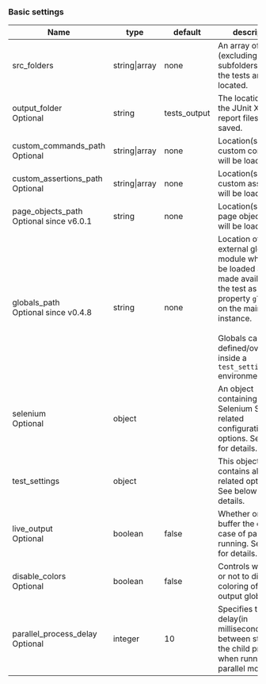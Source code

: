 ### Basic settings

<table class="table table-bordered table-striped">
  <thead>
   <tr>
     <th style="width: 100px;">Name</th>
     <th style="width: 100px;">type</th>
     <th style="width: 50px;">default</th>
     <th>description</th>
   </tr>
  </thead>
  <tbody>
   <tr>
     <td>src_folders</td>
     <td>string|array</td>
     <td>none</td>
     <td>An array of folders (excluding subfolders) where the tests are located.</td>
   </tr>
   <tr>
     <td>output_folder <br><span class="optional">Optional</span></td>
     <td>string</td>
     <td>tests_output</td>
     <td>The location where the JUnit XML report files will be saved.</td>
   </tr>
   <tr>
     <td>custom_commands_path <span class="optional">Optional</span></td>
     <td>string|array</td>
     <td>none</td>
     <td>Location(s) where custom commands will be loaded from.</td>
   </tr>
   <tr>
     <td>custom_assertions_path <span class="optional">Optional</span></td>
     <td>string|array</td>
     <td>none</td>
     <td>Location(s) where custom assertions will be loaded from.</td>
   </tr>
   <tr>
    <td>page_objects_path <br><span class="optional">Optional</span> <span class="optional">since v6.0.1</span></td>
    <td>string</td>
    <td>none</td>
    <td>Location(s) where page object files will be loaded from.</td>
  </tr>
   <tr>
     <td>globals_path <br><span class="optional">Optional</span> <span class="optional">since v0.4.8</span></td>
     <td>string</td>
     <td>none</td>
     <td>Location of an external globals module which will be loaded and made available to the test as a property <code>globals</code> on the main client instance. <br><br>Globals can also be defined/overwritten inside a <code>test_settings</code> environment.</td>
   </tr>
   <tr>
     <td>selenium <br><span class="optional">Optional</span></td>
     <td>object</td>
     <td></td>
     <td>An object containing Selenium Server related configuration options. See below for details.</td>
   </tr>
    <tr>
     <td>test_settings</td>
     <td>object</td>
     <td></td>
     <td>This object contains all the test related options. See below for details.</td>
   </tr>
   <tr>
     <td>live_output <br><span class="optional">Optional</span></td>
     <td>boolean</td>
     <td>false</td>
     <td>Whether or not to buffer the output in case of parallel running. See below for details.</td>
   </tr>
   <tr>
     <td>disable_colors <br><span class="optional">Optional</span></td>
     <td>boolean</td>
     <td>false</td>
     <td>Controls whether or not to disable coloring of the cli output globally.</td>
   </tr>
   <tr>
     <td>parallel_process_delay <br><span class="optional">Optional</span></td>
     <td>integer</td>
     <td>10</td>
     <td>Specifies the delay(in milliseconds) between starting the child processes when running in parallel mode.</td>
   </tr>
  </tbody>
</table>